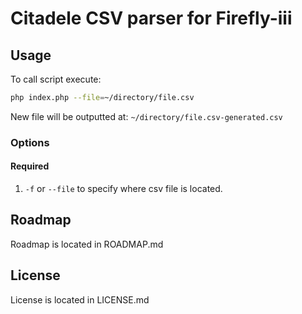 # Citadele CSV parser for Firefly-iii

## Usage

To call script execute:
```bash
php index.php --file=~/directory/file.csv
```

New file will be outputted at: `~/directory/file.csv-generated.csv`

### Options

#### Required

1. `-f` or `--file` to specify where csv file is located.

## Roadmap

Roadmap is located in ROADMAP.md

## License

License is located in LICENSE.md
